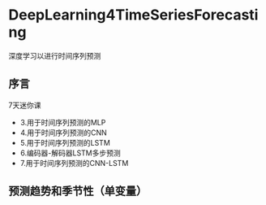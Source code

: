 # DeepLearning4TimeSeriesForecasting
深度学习以进行时间序列预测
## 序言  
7天迷你课 
+ 3.用于时间序列预测的MLP  
+ 4.用于时间序列预测的CNN  
+ 5.用于时间序列预测的LSTM  
+ 6.编码器-解码器LSTM多步预测  
+ 7.用于时间序列预测的CNN-LSTM  
## 预测趋势和季节性（单变量）
